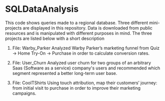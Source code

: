 # SQLDataAnalysis

This code shows queries made to a regional database. Three different mini-projects are displayed in this repository. Data is downloaded from public resources and is manipulated with different purposes in mind. The three projects are listed below with a short description

1. File: Warby_Parker 
Analyzed Warby Parker’s marketing funnel from Quiz → Home Try-On → Purchase in order to calculate conversion rates.

2. File: User_Churn
Analyzed user churn for two groups of an arbitrary Saas (Software as a service) company's users and recommended which segment  represented a better long-term user base.

3. File: CoolTShirts
Using touch attribution, map their customers’ journey: from initial visit to purchase in order to improve their marketing campaigns.
